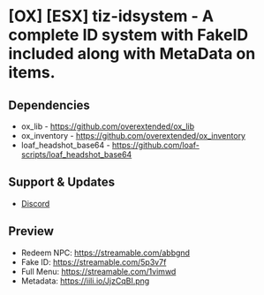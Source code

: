 # [OX] [ESX] tiz-idsystem - A complete ID system with FakeID included along with MetaData on items.

## Dependencies
* ox_lib - https://github.com/overextended/ox_lib
* ox_inventory - https://github.com/overextended/ox_inventory
* loaf_headshot_base64 - https://github.com/loaf-scripts/loaf_headshot_base64
  
## Support & Updates
* [Discord](https://discord.gg/dRxUg2Km)

##  Preview
* Redeem NPC: https://streamable.com/abbgnd
* Fake ID: https://streamable.com/5p3v7f
* Full Menu: https://streamable.com/1vimwd
* Metadata: https://iili.io/JjzCqBI.png
